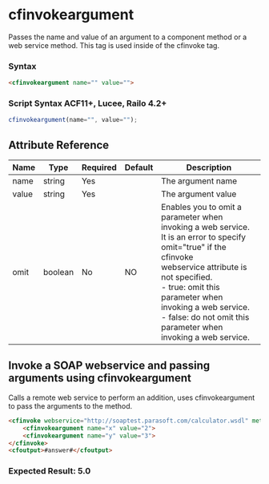 # cfinvokeargument

Passes the name and value of an argument to a component method or a web service method. This tag is used inside of the cfinvoke tag.

### Syntax

```html
<cfinvokeargument name="" value="">
```

### Script Syntax ACF11+, Lucee, Railo 4.2+

```javascript
cfinvokeargument(name="", value="");
```

## Attribute Reference

| Name | Type | Required | Default | Description |
| --- | --- | --- | --- | --- |
| name | string | Yes |  | The argument name |
| value | string | Yes |  | The argument value |
| omit | boolean | No | NO | Enables you to omit a parameter when invoking a web service.<br /> It is an error to specify omit="true" if the cfinvoke<br /> webservice attribute is not specified.<br /> - true: omit this parameter when invoking a web service.<br /> - false: do not omit this parameter when invoking a web service. |

## Invoke a SOAP webservice and passing arguments using cfinvokeargument

Calls a remote web service to perform an addition, uses cfinvokeargument to pass the arguments to the method.

```html
<cfinvoke webservice="http://soaptest.parasoft.com/calculator.wsdl" method="add" returnvariable="answer">
    <cfinvokeargument name="x" value="2">
    <cfinvokeargument name="y" value="3">
</cfinvoke>
<cfoutput>#answer#</cfoutput>
```

### Expected Result: 5.0
